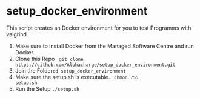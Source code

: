 # setup_docker_environment
This script creates an Docker environment for you to test Programms with valgrind.

1. Make sure to install Docker from the Managed Software Centre and run Docker.
2. Clone this Repo <code> git clone https://github.com/Alphacharge/setup_docker_environment.git</code>
3. Join the Folder<code>cd setup_docker_environment</code>
4. Make sure the setup.sh is executable. <code> chmod 755 setup.sh</code>
5. Run the Setup <code>./setup.sh</code>

